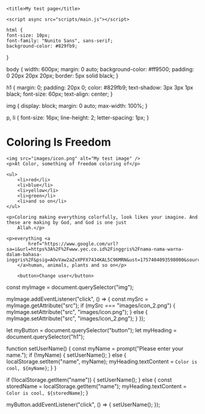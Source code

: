 <html lang="en">

<head>
    <meta charset="UTF-8">
    <meta name="viewport" content="width=device-width, initial-scale=1.0">
    <link rel="preconnect" href="https://fonts.googleapis.com">
    <link rel="preconnect" href="https://fonts.gstatic.com" crossorigin>
    <link
        href="https://fonts.googleapis.com/css2?family=Nunito+Sans:ital,opsz,wght@0,6..12,200..1000;1,6..12,200..1000&family=Raleway:ital,wght@0,100..900;1,100..900&display=swap"
        rel="stylesheet">
    <link href="style.css" rel="stylesheet" />

    <title>My test page</title>

    <script async src="scripts/main.js"></script>

    html {
    font-size: 10px;
    font-family: "Nunito Sans", sans-serif;
    background-color: #829fb9;
}

body {
    width: 600px;
    margin: 0 auto;
    background-color: #ff9500;
    padding: 0 20px 20px 20px;
    border: 5px solid black;
}

h1 {
    margin: 0;
    padding: 20px 0;
    color: #829fb9;
    text-shadow: 3px 3px 1px black;
    font-size: 60px;
    text-align: center;
}

img {
    display: block;
    margin: 0 auto;
    max-width: 100%;
}

p,
li {
    font-size: 16px;
    line-height: 2;
    letter-spacing: 1px;
}
</head>

<body>
    <h1>Coloring Is Freedom</h1>

    <img src="images/icon.png" alt="My test image" />
    <p>At Color, something of freedom coloring of</p>

    <ul>
        <li>red</li>
        <li>blue</li>
        <li>yellow</li>
        <li>green</li>
        <li>and so on</li>
    </ul>

    <p>Coloring making everything colorfully, look likes your imagine. And these are making by God, and God is one just
        Allah.</p>

    <p>everything <a
            href="https://www.google.com/url?sa=i&url=https%3A%2F%2Fwww.yec.co.id%2Finggris%2Fnama-nama-warna-dalam-bahasa-inggris%2F&psig=AOvVaw2aZvXPFX7434KAL5C96MRN&ust=1757404093598000&source=images&cd=vfe&opi=89978449&ved=0CBEQjRxqFwoTCPDirc7WyI8DFQAAAAAdAAAAABAE">Coloring,
        </a>human, animals, plants and so on</p>

        <button>Change user</button>
</body>
const myImage = document.querySelector("img");

myImage.addEventListener("click", () => {
    const mySrc = myImage.getAttribute("src");
    if (mySrc === "images/icon_2.png") {
        myImage.setAttribute("src", "images/icon.png");
    } else {
        myImage.setAttribute("src", "images/icon_2.png");
    }
});

let myButton = document.querySelector("button");
let myHeading = document.querySelector("h1");

function setUserName() {
    const myName = prompt("Please enter your name.");
    if (!myName) {
        setUserName();
    } else {
        localStorage.setItem("name", myName);
        myHeading.textContent = `Color is cool, ${myName}`;
    }
}

if (!localStorage.getItem("name")) {
    setUserName();
} else {
    const storedName = localStorage.getItem("name");
    myHeading.textContent = `Color is cool, ${storedName}`;
}

myButton.addEventListener("click", () => {
    setUserName();
});
</html>
